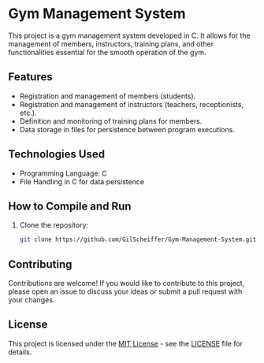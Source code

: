 # Gym Management System

This project is a gym management system developed in C. It allows for the management of members, instructors, training plans, and other functionalities essential for the smooth operation of the gym.

## Features

- Registration and management of members (students).
- Registration and management of instructors (teachers, receptionists, etc.).
- Definition and monitoring of training plans for members.
- Data storage in files for persistence between program executions.

## Technologies Used

- Programming Language: C
- File Handling in C for data persistence

## How to Compile and Run

1. Clone the repository:

   ```bash
   git clone https://github.com/GilScheiffer/Gym-Management-System.git
## Contributing

Contributions are welcome! If you would like to contribute to this project, please open an issue to discuss your ideas or submit a pull request with your changes.

## License

This project is licensed under the [MIT License](https://opensource.org/licenses/MIT) - see the [LICENSE](LICENSE) file for details.
